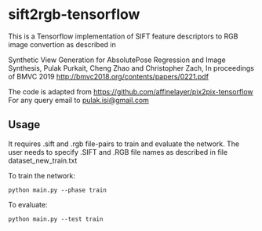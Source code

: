 # sift2rgb-tensorflow

This is a Tensorflow implementation of SIFT feature descriptors to RGB image convertion as described in 

Synthetic View Generation for AbsolutePose Regression and Image Synthesis, Pulak Purkait, Cheng Zhao and Christopher Zach, In proceedings of BMVC 2019
http://bmvc2018.org/contents/papers/0221.pdf

The code is adapted from https://github.com/affinelayer/pix2pix-tensorflow
For any query email to pulak.isi@gmail.com

## Usage 

It requires .sift and .rgb file-pairs to train and evaluate the network. The user needs to specify .SIFT and .RGB file names as described in file dataset_new_train.txt

To train the network:

    python main.py --phase train 

To evaluate:

    python main.py --test train 


